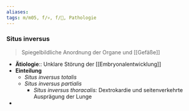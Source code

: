 ```yaml
---
aliases: 
tags: m/m05, f/💀, f/🐣, Pathologie
---
```

### Situs inversus
> Spiegelbildliche Anordnung der Organe und [[Gefäße]]
- **Ätiologie**:: Unklare Störung der [[Embryonalentwicklung]]
- **Einteilung**
	- *Situs inversus totalis*
	- *Situs inversus partialis*
		- *Situs inversus thoracalis:* Dextrokardie und seitenverkehrte Ausprägung der Lunge
- 